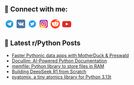 ## 🔎 Connect with me:
[<img src="https://github.com/bullbesh/bullbesh/blob/main/images/Telegram.png" width="32" height="32" />](https://t.me/bullbesh)
[<img src="https://github.com/bullbesh/bullbesh/blob/main/images/VK.png" width="32" height="32" />](https://vk.com/bullbesh)
[<img src="https://github.com/bullbesh/bullbesh/blob/main/images/Twitter.png" width="32" height="32" />](https://twitter.com/bullbesh1)
[<img src="https://github.com/bullbesh/bullbesh/blob/main/images/Instagram.png" width="32" height="32" />](https://www.instagram.com/bullbesh)
[<img src="https://github.com/bullbesh/bullbesh/blob/main/images/Reddit.png" width="32" height="32" />](https://www.reddit.com/user/bullbesh)
[<img src="https://github.com/bullbesh/bullbesh/blob/main/images/YouTube.png" width="32" height="32" />](https://www.youtube.com/channel/UCtfjRs6uzgq5mfm8S06WTcg)

## 📕 Latest r/Python Posts
<!-- BLOG-POST-LIST:START -->
- [Faster Pythonic data apps with MotherDuck &amp; Preswald](https://www.reddit.com/r/Python/comments/1iphqn1/faster_pythonic_data_apps_with_motherduck_preswald/)
- [Docullim: AI-Powered Python Documentation](https://www.reddit.com/r/Python/comments/1ipfgme/docullim_aipowered_python_documentation/)
- [memfile: Python library to store files in RAM](https://www.reddit.com/r/Python/comments/1ipei7z/memfile_python_library_to_store_files_in_ram/)
- [Building DeepSeek R1 from Scratch](https://www.reddit.com/r/Python/comments/1ipc9p1/building_deepseek_r1_from_scratch/)
- [pyatomix, a tiny atomics library for Python 3.13t](https://www.reddit.com/r/Python/comments/1ip73nx/pyatomix_a_tiny_atomics_library_for_python_313t/)
<!-- BLOG-POST-LIST:END -->

